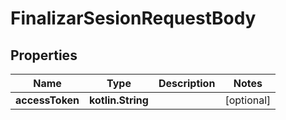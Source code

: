
# FinalizarSesionRequestBody

## Properties
Name | Type | Description | Notes
------------ | ------------- | ------------- | -------------
**accessToken** | **kotlin.String** |  |  [optional]



